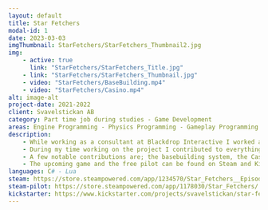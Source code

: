 ```yaml
---
layout: default
title: Star Fetchers
modal-id: 1
date: 2023-03-03
imgThumbnail: StarFetchers/StarFetchers_Thumbnail2.jpg
img:
    - active: true
      link: "StarFetchers/StarFetchers_Title.jpg"
    - link: "StarFetchers/StarFetchers_Thumbnail.jpg"
    - video: "StarFetchers/BaseBuilding.mp4"
    - video: "StarFetchers/Casino.mp4"
alt: image-alt
project-date: 2021-2022
client: Svavelstickan AB
category: Part time job during studies - Game Development
areas: Engine Programming - Physics Programming - Gameplay Programming - Systems Programming - Game Design - Level Design - Dialog Writing
description: 
    - While working as a consultant at Blackdrop Interactive I worked at Svavelstickan, where I helped develop features for their upcoming game Star Fetchers.
    - During my time working on the project I contributed to everything from the engine, the physics system, gameplay programming, systems programming, game design, level design, and dialog writing.
    - A few notable contributions are; the basebuilding system, the Casino area within the game which I both designed and created from scratch, and the underlying hierarchical UI system used in many menus and gameplay features.
    - The upcoming game and the free pilot can be found on Steam and Kickstarter.
languages: C# - Lua
steam: https://store.steampowered.com/app/1234570/Star_Fetchers__Episode_1/
steam-pilot: https://store.steampowered.com/app/1178030/Star_Fetchers/
kickstarter: https://www.kickstarter.com/projects/svavelstickan/star-fetchers-episode-1
---
```

